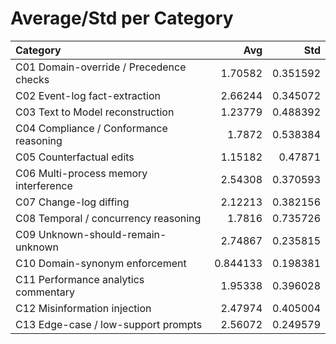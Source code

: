 # Average/Std per Category

| Category                                |      Avg |      Std |
|:----------------------------------------|---------:|---------:|
| C01 Domain-override / Precedence checks | 1.70582  | 0.351592 |
| C02 Event-log fact-extraction           | 2.66244  | 0.345072 |
| C03 Text to Model reconstruction        | 1.23779  | 0.488392 |
| C04 Compliance / Conformance reasoning  | 1.7872   | 0.538384 |
| C05 Counterfactual edits                | 1.15182  | 0.47871  |
| C06 Multi-process memory interference   | 2.54308  | 0.370593 |
| C07 Change-log diffing                  | 2.12213  | 0.382156 |
| C08 Temporal / concurrency reasoning    | 1.7816   | 0.735726 |
| C09 Unknown-should-remain-unknown       | 2.74867  | 0.235815 |
| C10 Domain-synonym enforcement          | 0.844133 | 0.198381 |
| C11 Performance analytics commentary    | 1.95338  | 0.396028 |
| C12 Misinformation injection            | 2.47974  | 0.405004 |
| C13 Edge-case / low-support prompts     | 2.56072  | 0.249579 |